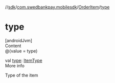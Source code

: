 //[sdk](../../../index.md)/[com.swedbankpay.mobilesdk](../index.md)/[OrderItem](index.md)/[type](type.md)



# type  
[androidJvm]  
Content  
@(value = type)  
  
val [type](type.md): [ItemType](../-item-type/index.md)  
More info  


Type of the item

  



